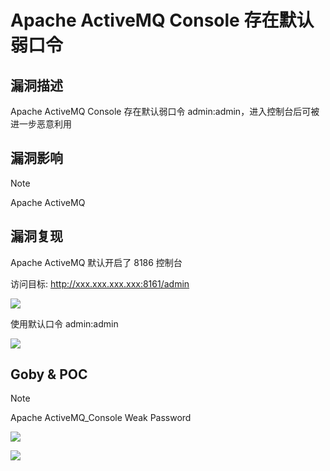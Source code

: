 # Apache ActiveMQ Console 存在默认弱口令

## 漏洞描述

Apache ActiveMQ Console 存在默认弱口令 admin:admin，进入控制台后可被进一步恶意利用

## 漏洞影响

> [!NOTE]
>
> Apache ActiveMQ

## 漏洞复现

Apache ActiveMQ 默认开启了 8186 控制台

访问目标: http://xxx.xxx.xxx.xxx:8161/admin

![](http://wikioss.peiqi.tech/vuln/mq-1.png)

使用默认口令 admin:admin

![](http://wikioss.peiqi.tech/vuln/mq-2.png)

## Goby & POC

> [!NOTE]
>
> Apache ActiveMQ_Console Weak Password

![](http://wikioss.peiqi.tech/vuln/mq-6.png)

![](http://wikioss.peiqi.tech/vuln/mq-7.png)